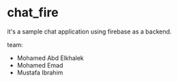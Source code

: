 # chat_fire

it's a sample chat application using firebase as a backend.

team:
- Mohamed Abd Elkhalek
- Mohamed Emad
- Mustafa Ibrahim

